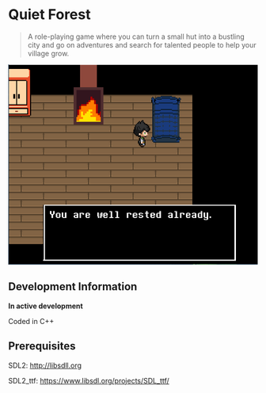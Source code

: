 # Quiet Forest  
> A role-playing game where you can turn a small hut into a bustling city and go on adventures and search for talented people to help your village grow.

![Forgotten Tale](/docs/ForgottenPlaceImage.png?raw=true "Forgotten Tale")

## Development Information
**In active development**

Coded in C++

## Prerequisites
SDL2: http://libsdll.org

SDL2_ttf: https://www.libsdl.org/projects/SDL_ttf/
